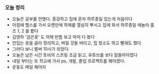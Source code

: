### 오늘 정리
- 오늘은 공부를 안했다. 종강하고 집에 혼자 하루종일 있는게 처음이다
- 아침에 헬스를 가서 오랜만에 하체를 열심히 뿌시고 집에 와서 하루종일 애놀라 홈즈 1, 2 를 봤다
- 김영하 '검은꽃' 도 어제 반틈 보고 마저 다 봤다
- 안입는 옷을 골라 정리하고, 버릴 것들 버리고, 집 청소도 하고 빨래도 했다
- 그러다 보니 벌써 10시가 되었다.
- 오늘은 남은 시간 토비의 스프링 조금 읽고, 유튜브를 보다 잠들어야겠다
- 내일 부터는 또 학교에 가서 ps, 개발, 졸업 프로젝트를 해야겠다.
- 운동도 매일 해야지
